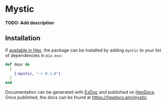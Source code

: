 # Mystic

**TODO: Add description**

## Installation

If [available in Hex](https://hex.pm/docs/publish), the package can be installed
by adding `mystic` to your list of dependencies in `mix.exs`:

```elixir
def deps do
  [
    {:mystic, "~> 0.1.0"}
  ]
end
```

Documentation can be generated with [ExDoc](https://github.com/elixir-lang/ex_doc)
and published on [HexDocs](https://hexdocs.pm). Once published, the docs can
be found at <https://hexdocs.pm/mystic>.

